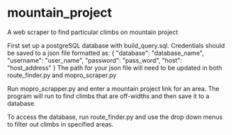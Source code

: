 # mountain_project
A web scraper to find particular climbs on mountain project

First set up a postgreSQL database with build_query.sql.
Credentials should be saved to a json file formatted as:
{
  "database": "database_name",
  "username": "user_name",
  "password": "pass_word",
  "host": "host_address"
}
The path for your json file will need to be updated in both route_finder.py and mopro_scraper.py

Run mopro_scrapper.py and enter a mountain project link for an area. The program will run to find climbs that are off-widths and then save it to a database.

To access the database, run route_finder.py and use the drop down menus to filter out climbs in specified areas.
